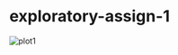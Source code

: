 # exploratory-assign-1
![plot1](https://user-images.githubusercontent.com/44532268/51438433-2589ab80-1cd2-11e9-91d9-c412973abaea.png)
